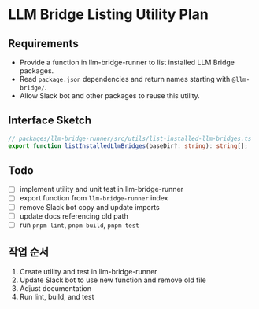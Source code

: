 # LLM Bridge Listing Utility Plan

## Requirements

- Provide a function in llm-bridge-runner to list installed LLM Bridge packages.
- Read `package.json` dependencies and return names starting with `@llm-bridge/`.
- Allow Slack bot and other packages to reuse this utility.

## Interface Sketch

```ts
// packages/llm-bridge-runner/src/utils/list-installed-llm-bridges.ts
export function listInstalledLlmBridges(baseDir?: string): string[];
```

## Todo

- [ ] implement utility and unit test in llm-bridge-runner
- [ ] export function from `llm-bridge-runner` index
- [ ] remove Slack bot copy and update imports
- [ ] update docs referencing old path
- [ ] run `pnpm lint`, `pnpm build`, `pnpm test`

## 작업 순서

1. Create utility and test in llm-bridge-runner
2. Update Slack bot to use new function and remove old file
3. Adjust documentation
4. Run lint, build, and test
